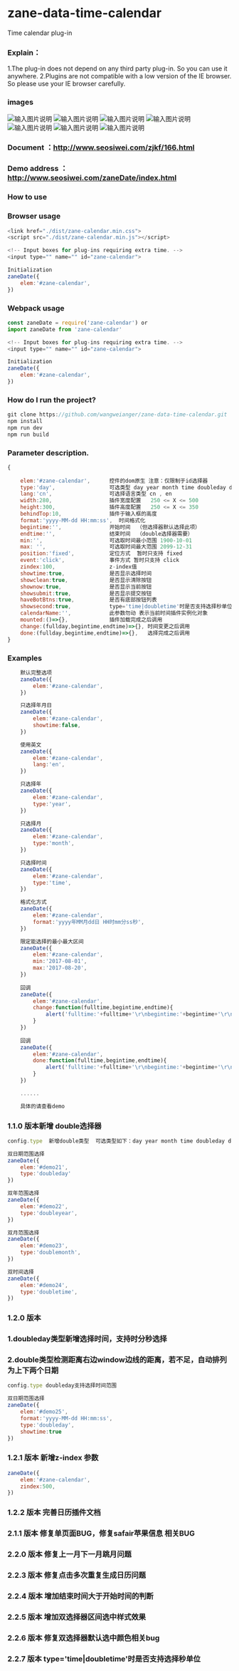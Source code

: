 # zane-data-time-calendar
Time calendar plug-in

### Explain：
1.The plug-in does not depend on any third party plug-in. So you can use it anywhere.
2.Plugins are not compatible with a low version of the IE browser. So please use your IE browser carefully.

### images

![输入图片说明](https://img.allpyra.com/c6f625a4-6932-4c0c-9af1-7383b7f8e4c4.png?imageslim "在这里输入图片标题")
![输入图片说明](https://img.allpyra.com/8a3589fb-1bf1-4612-9dc3-0cdeebd94237.png?imageslim "在这里输入图片标题")
![输入图片说明](https://img.allpyra.com/43f632ea-7eaa-4698-9bd0-063d03b33c13.png?imageslim "在这里输入图片标题")
![输入图片说明](https://img.allpyra.com/e9d34fc5-7229-4d5d-b5f2-0b632e453022.png?imageslim "在这里输入图片标题")
![输入图片说明](https://img.allpyra.com/89adcbe6-ae59-43e2-bdbd-1d01261f53f5.png?imageslim "在这里输入图片标题")
![输入图片说明](https://img.allpyra.com/d51460e2-05a2-499c-bf4d-a2192a985754.png?imageslim "在这里输入图片标题")
![输入图片说明](https://img.allpyra.com/addf6778-3682-443d-9987-97be9a2111e3.png?imageslim "在这里输入图片标题")


### Document  ：http://www.seosiwei.com/zjkf/166.html
### Demo address ： http://www.seosiwei.com/zaneDate/index.html

### How to use

### Browser usage

```js
<link href="./dist/zane-calendar.min.css">
<script src="./dist/zane-calendar.min.js"></script>

<!-- Input boxes for plug-ins requiring extra time. -->
<input type="" name="" id="zane-calendar">

Initialization
zaneDate({
	elem:'#zane-calendar',
})

```

### Webpack usage
```js
const zaneDate = require('zane-calendar') or 
import zaneDate from 'zane-calendar'

<!-- Input boxes for plug-ins requiring extra time. -->
<input type="" name="" id="zane-calendar">

Initialization
zaneDate({
	elem:'#zane-calendar',
})

```

### How do I run the project?
```js
git clone https://github.com/wangweianger/zane-data-time-calendar.git
npm install
npm run dev
npm run build

```

### Parameter description.


```js
{
	
	elem:'#zane-calendar',   	控件的dom原生 注意：仅限制于id选择器
	type:'day',   				可选类型 day year month time doubleday doubleyear doublemonth doubletime
	lang:'cn',   				可选择语言类型 cn , en 
	width:280,  				插件宽度配置   250 <= X <= 500
	height:300, 				插件高度配置   250 <= X <= 350
	behindTop:10,   			插件于输入框的高度 
	format:'yyyy-MM-dd HH:mm:ss',  时间格式化
	begintime:'',  				开始时间  （但选择器默认选择此项）
	endtime:'',                 结束时间  （double选择器需要）
	min:'',  					可选取时间最小范围 1900-10-01
	max: '',  					可选取时间最大范围 2099-12-31
	position:'fixed',  			定位方式  暂时只支持 fixed
	event:'click',   			事件方式 暂时只支持 click 
	zindex:100,   				z-index值
	showtime:true,  			是否显示选择时间
	showclean:true,  			是否显示清除按钮
	shownow:true,  				是否显示当前按钮
	showsubmit:true, 			是否显示提交按钮
	haveBotBtns:true, 			是否有底部按钮列表
	showsecond:true,            type='time|doubletime'时是否支持选择秒单位
	calendarName:'', 			此参数勿动 表示当前时间插件实例化对象
	mounted:()=>{}, 			插件加载完成之后调用
	change:(fullday,begintime,endtime)=>{}, 时间变更之后调用 
	done:(fullday,begintime,endtime)=>{}, 	选择完成之后调用
}	


```
### Examples

```js
	默认完整选项
	zaneDate({
		elem:'#zane-calendar',
	})

	只选择年月日
	zaneDate({
		elem:'#zane-calendar',
		showtime:false,
	})

	使用英文
	zaneDate({
		elem:'#zane-calendar',
		lang:'en',
	})

	只选择年
	zaneDate({
		elem:'#zane-calendar',
		type:'year',
	})

	只选择月
	zaneDate({
		elem:'#zane-calendar',
		type:'month',
	})

	只选择时间
	zaneDate({
		elem:'#zane-calendar',
		type:'time',
	})

	格式化方式
	zaneDate({
		elem:'#zane-calendar',
		format:'yyyy年MM月dd日 HH时mm分ss秒',
	})

	限定能选择的最小最大区间
	zaneDate({
		elem:'#zane-calendar',
		min:'2017-08-01',
		max:'2017-08-20',
	})
	
	回调
	zaneDate({
		elem:'#zane-calendar',
		change:function(fulltime,begintime,endtime){
			alert('fulltime:'+fulltime+'\r\nbegintime:'+begintime+'\r\nendtime:'+endtime)
		}
	})
	
	回调
	zaneDate({
		elem:'#zane-calendar',
		done:function(fulltime,begintime,endtime){
			alert('fulltime:'+fulltime+'\r\nbegintime:'+begintime+'\r\nendtime:'+endtime)
		}
	})

	......

	具体的请查看demo

```

### 1.1.0 版本新增 double选择器 

```js
config.type  新增double类型  可选类型如下：day year month time doubleday doubleyear doublemonth doubletime

双日期范围选择
zaneDate({
	elem:'#demo21',
	type:'doubleday'
})

双年范围选择
zaneDate({
	elem:'#demo22',
	type:'doubleyear',
})

双月范围选择
zaneDate({
	elem:'#demo23',
	type:'doublemonth',
})

双时间选择
zaneDate({
	elem:'#demo24',
	type:'doubletime',
})


```

### 1.2.0 版本
### 1.doubleday类型新增选择时间，支持时分秒选择
### 2.double类型检测距离右边window边线的距离，若不足，自动排列为上下两个日期

```js
config.type doubleday支持选择时间范围

双日期范围选择
zaneDate({
	elem:'#demo25',
	format:'yyyy-MM-dd HH:mm:ss',
	type:'doubleday',
	showtime:true
})

```

### 1.2.1 版本  新增z-index 参数
```js
zaneDate({
	elem:'#zane-calendar',
	zindex:500,
})

```


### 1.2.2 版本 完善日历插件文档

### 2.1.1 版本 修复单页面BUG，修复safair苹果信息 相关BUG

### 2.2.0 版本 修复上一月下一月跳月问题

### 2.2.3 版本 修复点击多次重复生成日历问题

### 2.2.4 版本 增加结束时间大于开始时间的判断

### 2.2.5 版本 增加双选择器区间选中样式效果

### 2.2.6 版本 修复双选择器默认选中颜色相关bug

### 2.2.7 版本 type='time|doubletime'时是否支持选择秒单位







